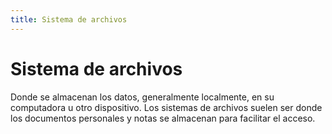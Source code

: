 ```yaml
---
title: Sistema de archivos
---
```

# Sistema de archivos 

Donde se almacenan los datos, generalmente localmente, en su computadora u otro dispositivo. Los sistemas de archivos suelen ser donde los documentos personales y notas se almacenan para facilitar el acceso.